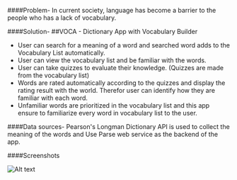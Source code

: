 ####Problem-
In current society, language has become a barrier to the people who has a lack of vocabulary.

####Solution- 
##VOCA - Dictionary App with Vocabulary Builder

* User can search for a meaning of a word and searched word adds to the Vocabulary List automatically. 
* User can view the vocabulary list and be familiar with the words.
* User can take quizzes to evaluate their knowledge. (Quizzes are made from the vocabulary list)
* Words are rated automatically according to the quizzes and display the rating result with the world. Therefor user can identify how they are familiar with each word. 
* Unfamiliar words are prioritized in the vocabulary list and this app ensure to familiarize every word in vocabulary list to the user. 

####Data sources-
 Pearson's Longman Dictionary API is used to collect the meaning of the words and Use Parse web service as the backend of the app.

####Screenshots

![Alt text](https://github.com/AndroidJamSriLanka/VOCA/commit/53e86d7aa89a93adf2473179f9e47f16d11e3682 "MainUI")